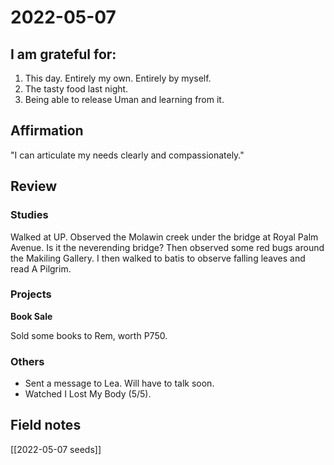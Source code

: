 # 2022-05-07

## I am grateful for:
1. This day. Entirely my own. Entirely by myself.
2. The tasty food last night.
3. Being able to release Uman and learning from it.

## Affirmation

"I can articulate my needs clearly and compassionately."

## Review
### Studies

Walked at UP. Observed the Molawin creek under the bridge at Royal Palm Avenue. Is it the neverending bridge? Then observed some red bugs around the Makiling Gallery. I then walked to batis to observe falling leaves and read A Pilgrim.

### Projects

**Book Sale**

Sold some books to Rem, worth P750.

### Others

- Sent a message to Lea. Will have to talk soon.
- Watched I Lost My Body (5/5).

## Field notes

[[2022-05-07 seeds]]